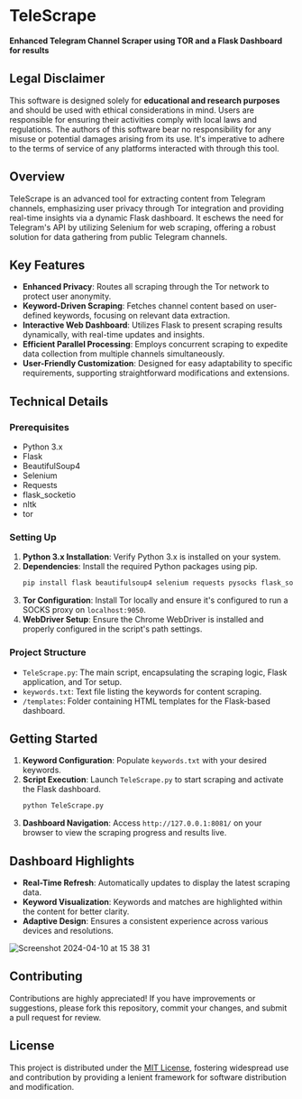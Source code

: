 
# TeleScrape 
**Enhanced Telegram Channel Scraper using TOR and a Flask Dashboard for results**

## Legal Disclaimer
This software is designed solely for **educational and research purposes** and should be used with ethical considerations in mind. Users are responsible for ensuring their activities comply with local laws and regulations. The authors of this software bear no responsibility for any misuse or potential damages arising from its use. It's imperative to adhere to the terms of service of any platforms interacted with through this tool.

## Overview

TeleScrape is an advanced tool for extracting content from Telegram channels, emphasizing user privacy through Tor integration and providing real-time insights via a dynamic Flask dashboard. It eschews the need for Telegram's API by utilizing Selenium for web scraping, offering a robust solution for data gathering from public Telegram channels.

## Key Features

- **Enhanced Privacy**: Routes all scraping through the Tor network to protect user anonymity.
- **Keyword-Driven Scraping**: Fetches channel content based on user-defined keywords, focusing on relevant data extraction.
- **Interactive Web Dashboard**: Utilizes Flask to present scraping results dynamically, with real-time updates and insights.
- **Efficient Parallel Processing**: Employs concurrent scraping to expedite data collection from multiple channels simultaneously.
- **User-Friendly Customization**: Designed for easy adaptability to specific requirements, supporting straightforward modifications and extensions.

## Technical Details

### Prerequisites

- Python 3.x
- Flask
- BeautifulSoup4
- Selenium
- Requests
- flask_socketio
- nltk
- tor

### Setting Up

1. **Python 3.x Installation**: Verify Python 3.x is installed on your system.
2. **Dependencies**: Install the required Python packages using pip.
   ```bash
   pip install flask beautifulsoup4 selenium requests pysocks flask_socketio nltk tor
   ```
3. **Tor Configuration**: Install Tor locally and ensure it's configured to run a SOCKS proxy on `localhost:9050`.
4. **WebDriver Setup**: Ensure the Chrome WebDriver is installed and properly configured in the script's path settings.

### Project Structure

- `TeleScrape.py`: The main script, encapsulating the scraping logic, Flask application, and Tor setup.
- `keywords.txt`: Text file listing the keywords for content scraping.
- `/templates`: Folder containing HTML templates for the Flask-based dashboard.

## Getting Started

1. **Keyword Configuration**: Populate `keywords.txt` with your desired keywords.
2. **Script Execution**: Launch `TeleScrape.py` to start scraping and activate the Flask dashboard.
   ```bash
   python TeleScrape.py
   ```
3. **Dashboard Navigation**: Access `http://127.0.0.1:8081/` on your browser to view the scraping progress and results live.

## Dashboard Highlights

- **Real-Time Refresh**: Automatically updates to display the latest scraping data.
- **Keyword Visualization**: Keywords and matches are highlighted within the content for better clarity.
- **Adaptive Design**: Ensures a consistent experience across various devices and resolutions.

![Screenshot 2024-04-10 at 15 38 31](https://github.com/0999ad/Telegram-Scraper-over-TOR/assets/34707278/84d763a2-4058-4a7e-9e18-fe2d88876e80)

## Contributing

Contributions are highly appreciated! If you have improvements or suggestions, please fork this repository, commit your changes, and submit a pull request for review.

## License

This project is distributed under the [MIT License](LICENSE.md), fostering widespread use and contribution by providing a lenient framework for software distribution and modification.
```
